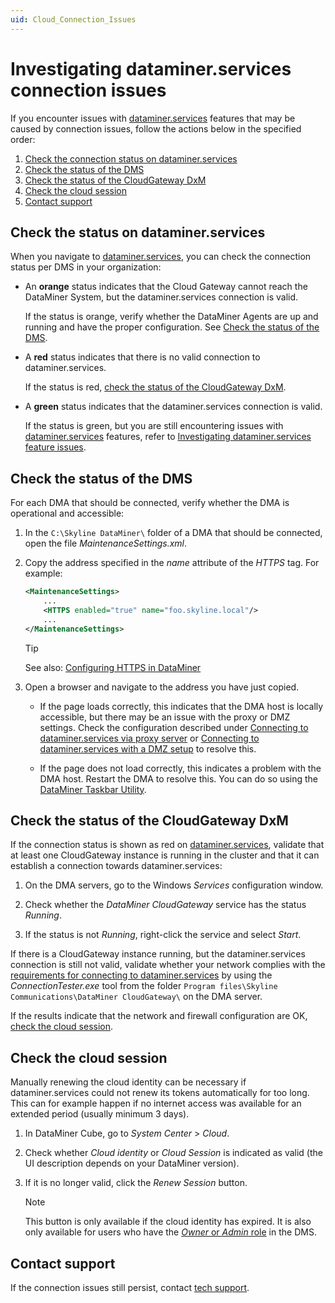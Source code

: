 ```yaml
---
uid: Cloud_Connection_Issues
---
```


# Investigating dataminer.services connection issues

If you encounter issues with [dataminer.services](xref:AboutCloudPlatform) features that may be caused by connection issues, follow the actions below in the specified order:

1. [Check the connection status on dataminer.services](#check-the-status-on-dataminerservices)
1. [Check the status of the DMS](#check-the-status-of-the-dms)
1. [Check the status of the CloudGateway DxM](#check-the-status-of-the-cloudgateway-dxm)
1. [Check the cloud session](#check-the-cloud-session)
1. [Contact support](#contact-support)

## Check the status on dataminer.services

When you navigate to [dataminer.services](https://dataminer.services/), you can check the connection status per DMS in your organization:

- An **orange** status indicates that the Cloud Gateway cannot reach the DataMiner System, but the dataminer.services connection is valid.

  If the status is orange, verify whether the DataMiner Agents are up and running and have the proper configuration. See [Check the status of the DMS](#check-the-status-of-the-dms).

- A **red** status indicates that there is no valid connection to dataminer.services.

  If the status is red, [check the status of the CloudGateway DxM](#check-the-status-of-the-cloudgateway-dxm).

- A **green** status indicates that the dataminer.services connection is valid.

  If the status is green, but you are still encountering issues with [dataminer.services](xref:AboutCloudPlatform) features, refer to [Investigating dataminer.services feature issues](xref:Investigating_Dataminerservices_Feature_Issues).

## Check the status of the DMS

For each DMA that should be connected, verify whether the DMA is operational and accessible:

1. In the `C:\Skyline DataMiner\` folder of a DMA that should be connected, open the file *MaintenanceSettings.xml*.

1. Copy the address specified in the *name* attribute of the *HTTPS* tag. For example:

   ```xml
   <MaintenanceSettings>
       ...
       <HTTPS enabled="true" name="foo.skyline.local"/>
       ...
   </MaintenanceSettings>
   ```

   > [!TIP]
   > See also: [Configuring HTTPS in DataMiner](xref:Setting_up_HTTPS_on_a_DMA#configuring-https-in-dataminer)

1. Open a browser and navigate to the address you have just copied.

   - If the page loads correctly, this indicates that the DMA host is locally accessible, but there may be an issue with the proxy or DMZ settings. Check the configuration described under [Connecting to dataminer.services via proxy server](xref:Connect_to_cloud_via_proxy) or [Connecting to dataminer.services with a DMZ setup](xref:Connect_to_cloud_with_DMZ) to resolve this.

   - If the page does not load correctly, this indicates a problem with the DMA host. Restart the DMA to resolve this. You can do so using the [DataMiner Taskbar Utility](xref:DataMiner_Taskbar_Utility).

## Check the status of the CloudGateway DxM

If the connection status is shown as red on [dataminer.services](https://dataminer.services/), validate that at least one CloudGateway instance is running in the cluster and that it can establish a connection towards dataminer.services:

1. On the DMA servers, go to the Windows *Services* configuration window.

1. Check whether the *DataMiner CloudGateway* service has the status *Running*.

1. If the status is not *Running*, right-click the service and select *Start*.

If there is a CloudGateway instance running, but the dataminer.services connection is still not valid, validate whether your network complies with the [requirements for connecting to dataminer.services](xref:Connect_to_cloud_requirements) by using the *ConnectionTester.exe* tool from the folder `Program files\Skyline Communications\DataMiner CloudGateway\` on the DMA server.

If the results indicate that the network and firewall configuration are OK, [check the cloud session](#check-the-cloud-session).

## Check the cloud session

Manually renewing the cloud identity can be necessary if dataminer.services could not renew its tokens automatically for too long. This can for example happen if no internet access was available for an extended period (usually minimum 3 days).

1. In DataMiner Cube, go to *System Center* > *Cloud*.

1. Check whether *Cloud identity* or *Cloud Session* is indicated as valid (the UI description depends on your DataMiner version<!-- RN 38715 -->).

1. If it is no longer valid, click the *Renew Session* button.

   > [!NOTE]
   > This button is only available if the cloud identity has expired. It is also only available for users who have the [*Owner* or *Admin* role](xref:Changing_the_role_of_a_DCP_user) in the DMS.

## Contact support

If the connection issues still persist, contact [tech support](https://skyline.be/contact/tech-support).
